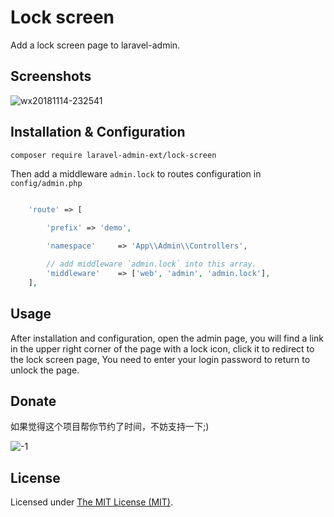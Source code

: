 Lock screen
======

Add a lock screen page to laravel-admin.

## Screenshots

![wx20181114-232541](https://user-images.githubusercontent.com/1479100/48492459-c720f680-e864-11e8-934a-932d287479c4.png)

## Installation & Configuration

```bash
composer require laravel-admin-ext/lock-screen
```

Then add a middleware `admin.lock` to routes configuration in `config/admin.php`

```php

    'route' => [

        'prefix' => 'demo',

        'namespace'     => 'App\\Admin\\Controllers',

        // add middleware `admin.lock` into this array.
        'middleware'    => ['web', 'admin', 'admin.lock'],
    ],

```

## Usage

After installation and configuration, open the admin page, you will find a link in the upper right corner of the page with a lock icon, click it to redirect to the lock screen page,
You need to enter your login password to return to unlock the page.

## Donate

如果觉得这个项目帮你节约了时间，不妨支持一下;)

![-1](https://cloud.githubusercontent.com/assets/1479100/23287423/45c68202-fa78-11e6-8125-3e365101a313.jpg)

License
------------
Licensed under [The MIT License (MIT)](LICENSE).
